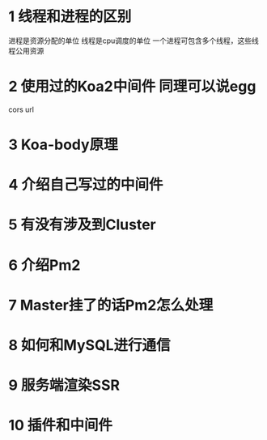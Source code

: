 # 1 线程和进程的区别
进程是资源分配的单位
线程是cpu调度的单位
一个进程可包含多个线程，这些线程公用资源 
# 2 使用过的Koa2中间件  同理可以说egg
cors
url
# 3 Koa-body原理
# 4 介绍自己写过的中间件

# 5 有没有涉及到Cluster
# 6 介绍Pm2
# 7 Master挂了的话Pm2怎么处理
# 8 如何和MySQL进行通信
# 9 服务端渲染SSR
# 10 插件和中间件